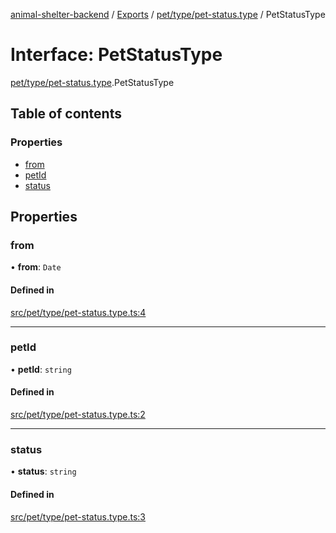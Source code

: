 [animal-shelter-backend](../README.md) / [Exports](../modules.md) / [pet/type/pet-status.type](../modules/pet_type_pet_status_type.md) / PetStatusType

# Interface: PetStatusType

[pet/type/pet-status.type](../modules/pet_type_pet_status_type.md).PetStatusType

## Table of contents

### Properties

- [from](pet_type_pet_status_type.PetStatusType.md#from)
- [petId](pet_type_pet_status_type.PetStatusType.md#petid)
- [status](pet_type_pet_status_type.PetStatusType.md#status)

## Properties

### from

• **from**: `Date`

#### Defined in

[src/pet/type/pet-status.type.ts:4](https://github.com/B4LiN7/animal-shelter-backend/blob/433cf0c1c0d87c638e9f68cdba4d5975f6f24447/src/pet/type/pet-status.type.ts#L4)

___

### petId

• **petId**: `string`

#### Defined in

[src/pet/type/pet-status.type.ts:2](https://github.com/B4LiN7/animal-shelter-backend/blob/433cf0c1c0d87c638e9f68cdba4d5975f6f24447/src/pet/type/pet-status.type.ts#L2)

___

### status

• **status**: `string`

#### Defined in

[src/pet/type/pet-status.type.ts:3](https://github.com/B4LiN7/animal-shelter-backend/blob/433cf0c1c0d87c638e9f68cdba4d5975f6f24447/src/pet/type/pet-status.type.ts#L3)
